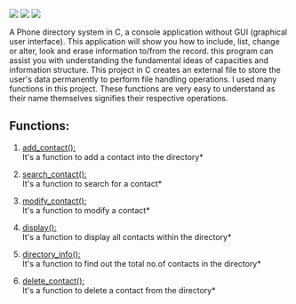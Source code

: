 ![](https://img.shields.io/badge/Project-PhoneBook-blue.svg)
![](https://img.shields.io/badge/Programming_Language-c-blue.svg)
![](https://img.shields.io/badge/ProjectType-ConsoleApp-red.svg)

A  Phone directory system in C, a console application without GUI (graphical user interface).
This application will show you how to include, list, change or alter, look and erase information to/from the record.
this program can assist you with understanding the fundamental ideas of capacities and information structure. 
This project in C creates an external file to store the user's data permanently to perform file handling operations.
I used many functions in this project. These functions are very easy to understand as their name themselves signifies their respective operations.
  
## Functions:
1. [add_contact():](#AddContact)      
It's a function to add a contact into the directory* 

2. [search_contact():](#SearchContact)   
It's a function to search for a contact*

3. [modify_contact():](#ModifyContact)  
It's a function to modify a contact*

4. [display():](#Display)        
It's a function to display all contacts within the directory*

5. [directory_info():](#DirectoryInfo)    
It's a function to find out the total no.of contacts in the directory*

6. [delete_contact():](#DeleteContact) <br/>
 It's a function to delete a contact from the directory*
